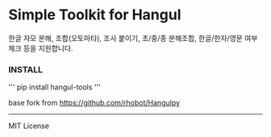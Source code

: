 Simple Toolkit for Hangul
=========================

한글 자모 분해, 조합(오토마타), 조사 붙이기, 초/중/종 분해조합, 한글/한자/영문 여부 체크 등을 지원합니다.

### INSTALL
'''
pip install hangul-tools
'''

base fork from https://github.com/rhobot/Hangulpy

----

MIT License
